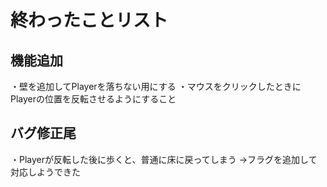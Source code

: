 # 終わったことリスト

## 機能追加
・壁を追加してPlayerを落ちない用にする
・マウスをクリックしたときにPlayerの位置を反転させるようにすること

## バグ修正尾
・Playerが反転した後に歩くと、普通に床に戻ってしまう
→フラグを追加して対応しようできた

